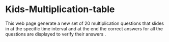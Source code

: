 # Kids-Multiplication-table
This web page generate a new set of 20 multiplication questions that slides in at the specific time interval and at the end the correct answers for all the questions are displayed to verify their answers .
